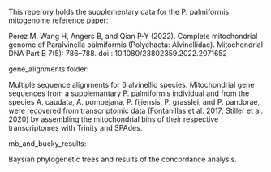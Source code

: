 This reperory holds the supplementary data for the P. palmiformis mitogenome reference paper:

Perez M, Wang H, Angers B, and Qian P-Y (2022). Complete mitochondrial genome of Paralvinella palmiformis (Polychaeta: Alvinellidae). Mitochondrial DNA Part B 7(5): 786–788. doi : 10.1080/23802359.2022.2071652

gene_alignments folder:

Multiple sequence alignments for 6 alvinellid species. Mitochondrial gene sequences from a supplemantary P. palmiformis individual and from the species A. caudata, A. pompejana, P. fijiensis, P. grasslei, and P. pandorae, were recovered from transcriptomic data (Fontanillas et al. 2017; Stiller et al. 2020) by assembling the mitochondrial bins of their respective transcriptomes with Trinity and SPAdes.

mb_and_bucky_results:

Baysian phylogenetic trees and results of the concordance analysis.
